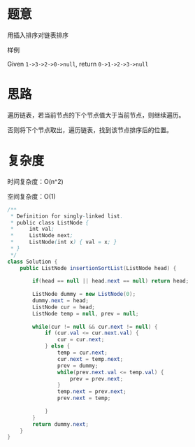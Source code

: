 # 题意

用插入排序对链表排序

样例

Given `1->3->2->0->null`, return `0->1->2->3->null`

# 思路

遍历链表，若当前节点的下个节点值大于当前节点，则继续遍历。

否则将下个节点取出，遍历链表，找到该节点排序后的位置。

# 复杂度

时间复杂度：O(n^2)

空间复杂度：O(1)

```java
/**
 * Definition for singly-linked list.
 * public class ListNode {
 *     int val;
 *     ListNode next;
 *     ListNode(int x) { val = x; }
 * }
 */
class Solution {
    public ListNode insertionSortList(ListNode head) {
        
        if(head == null || head.next == null) return head;
        
        ListNode dummy = new ListNode(0);
        dummy.next = head;
        ListNode cur = head;
        ListNode temp = null, prev = null;
        
        while(cur != null && cur.next != null) {
            if (cur.val <= cur.next.val) {
                cur = cur.next;
            } else {
                temp = cur.next;
                cur.next = temp.next;
                prev = dummy;
                while(prev.next.val <= temp.val) {
                    prev = prev.next;
                }
                temp.next = prev.next;
                prev.next = temp;
                
            }
        }
        return dummy.next;
    }
}
```

